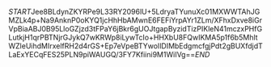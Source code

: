 $START$Jee8BLdynZKYRPe9L33RY2096lU+5LdryaTYunuXc01MXWWTAhJGMZLk4p+Na9AnknP0oKYQ1jcHhHbAMwnE6FEFiYrpAYr1ZLm/XFhxDxve8iGrVpBiaABJ0B95LloGZjzd3tFPaY6jBkr6gUOJtgapByzidTizPIKleN41mczxPHfGLutkjH1qrPBTNjrGJykQ7wKRWp8iLywTcIo+HHXbU8FQwIKMA5p1f6b5MhltWZleUihdMIrxelfRH2d4rGS+Ep7eVpeBTYwoIlDIMbEdgmcfgjPdt2gBUXfdjdTLaExYECqFES25PLN9piWAUGQ/3FY7Kfiini9M1WiIVg==$END$